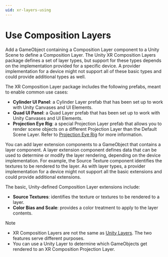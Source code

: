 ```yaml
---
uid: xr-layers-using
---
```


# Use Composition Layers

Add a GameObject containing a Composition Layer component to a Unity Scene to define a Composition Layer. The Unity XR Composition Layers package defines a set of layer types, but support for these types depends on the implementation provided for a specific device. A provider implementation for a device might not support all of these basic types and could provide additional types as well.


The XR Composition Layer package includes the following prefabs, meant to enable common use cases:

* __Cylinder UI Panel__: a Cylinder Layer prefab that has been set up to work with Unity Canvases and UI Elements.
* __Quad UI Panel__: a Quad Layer prefab that has been set up to work with Unity Canvases and UI Elements.
* __Projection Eye Rig__: a special Projection Layer prefab that allows you to render scene objects on a different Projection Layer than the Default Scene Layer. Refer to [Projection Eye Rig](projection-eye-rig.md) for more information.

You can add layer extension components to a GameObject that contains a layer component. A layer extension component defines data that can be used to determine or modify the layer rendering, depending on the device implementation. For example, the Source Texture component identifies the textures to be rendered to the layer. As with layer types, a provider implementation for a device might not support all the basic extensions and could provide additional extensions.

The basic, Unity-defined Composition Layer extensions include:

* __Source Textures__: identifies the texture or textures to be rendered to a layer.
* __Color Bias and Scale__: provides a color treatment to apply to the layer contents.


> [!NOTE]
> * XR Composition Layers are not the same as [Unity Layers]. The two features serve different purposes. 
> * You can use a Unity Layer to determine which GameObjects get rendered to an XR Composition Projection Layer.


[Unity Layers]: xref:Layers
[Changing layer order]: xref:xr-layers-order
